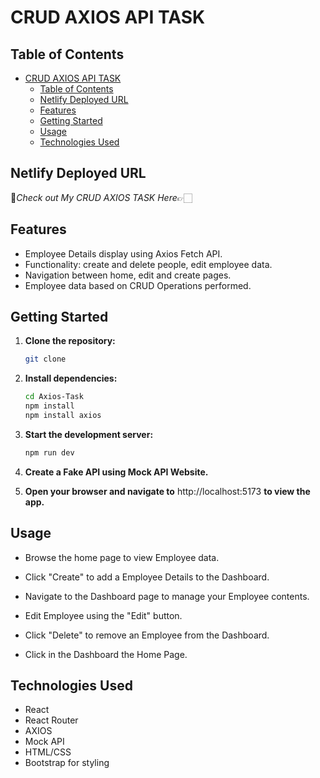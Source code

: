 # CRUD AXIOS API TASK

## Table of Contents

- [CRUD AXIOS API TASK](#crud-axios-api-task)
  - [Table of Contents](#table-of-contents)
  - [Netlify Deployed URL](#netlify-deployed-url)
  - [Features](#features)
  - [Getting Started](#getting-started)
  - [Usage](#usage)
  - [Technologies Used](#technologies-used)
 
## Netlify Deployed URL

🔸*Check out My CRUD AXIOS TASK Here*👉🏻 

## Features

- Employee Details display using Axios Fetch API.
- Functionality: create and delete people, edit employee data.
- Navigation between home, edit and create pages.
- Employee data based on CRUD Operations performed.

## Getting Started

1. **Clone the repository:**

   ```bash
   git clone 

   ```

2. **Install dependencies:**

   ```bash
   cd Axios-Task
   npm install 
   npm install axios

   ```

3. **Start the development server:**

   ```bash
   npm run dev
   
   ```

4. **Create a Fake API using Mock API Website.**

5. **Open your browser and navigate to** http://localhost:5173 **to view the app.**

## Usage

-  Browse the home page to view Employee data.

- Click "Create" to add a Employee Details to the Dashboard.

- Navigate to the Dashboard page to manage your Employee contents.
 
- Edit Employee using the "Edit" button.
  
- Click "Delete" to remove an Employee from the Dashboard.
 
- Click in the Dashboard the Home Page.


## Technologies Used

- React
- React Router
- AXIOS 
- Mock API
- HTML/CSS
- Bootstrap for styling
